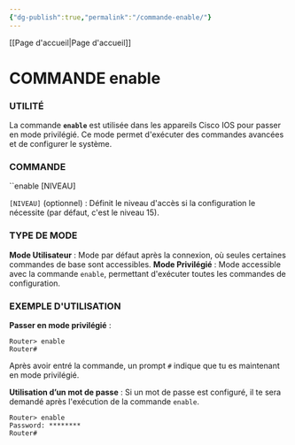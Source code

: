 ```yaml
---
{"dg-publish":true,"permalink":"/commande-enable/"}
---
```



[[Page d'accueil\|Page d'accueil]]
# COMMANDE enable
### **UTILITÉ**
La commande **`enable`** est utilisée dans les appareils Cisco IOS pour passer en mode privilégié. Ce mode permet d'exécuter des commandes avancées et de configurer le système.

### **COMMANDE**

``enable [NIVEAU]

``[NIVEAU]`` (optionnel) : Définit le niveau d'accès si la configuration le nécessite (par défaut, c'est le niveau 15).

### **TYPE DE MODE**
**Mode Utilisateur** : Mode par défaut après la connexion, où seules certaines commandes de base sont accessibles.
**Mode Privilégié** : Mode accessible avec la commande `enable`, permettant d'exécuter toutes les commandes de configuration.

### **EXEMPLE D'UTILISATION**

**Passer en mode privilégié** :
   ```
   Router> enable
   Router#
   ```
Après avoir entré la commande, un prompt `#` indique que tu es maintenant en mode privilégié.

**Utilisation d’un mot de passe** :
Si un mot de passe est configuré, il te sera demandé après l'exécution de la commande `enable`.
   ```
   Router> enable
   Password: ********
   Router#
   ```
